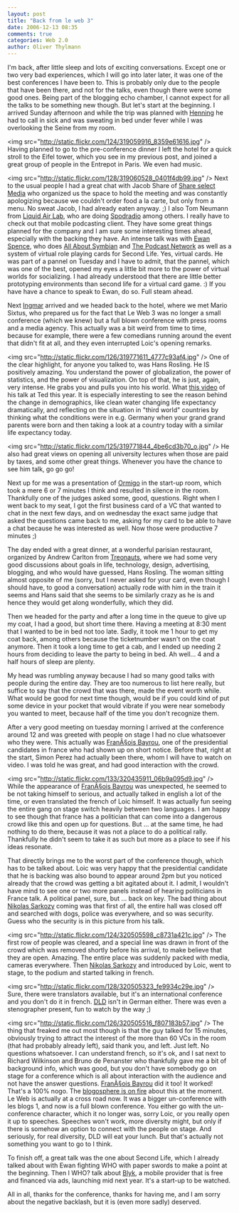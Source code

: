 ```yaml
---
layout: post
title: "Back from le web 3"
date: 2006-12-13 08:35
comments: true
categories: Web 2.0
author: Oliver Thylmann
---
```









I'm back, after little sleep and lots of exciting conversations. Except one or two very bad experiences, which I will go into later later, it was one of the best conferences I have been to. This is probably only due to the people that have been there, and not for the talks, even though there were some good ones. Being part of the blogging echo chamber, I cannot expect for all the talks to be something new though.
But let's start at the beginning. I arrived Sunday afternoon and while the trip was planned with [Henning](http://henninglange.com/) he had to call in sick and was sweating in bed under fever while I was overlooking the Seine from my room.

&lt;img src=&quot;http://static.flickr.com/124/319059916_8359e61616.jpg&quot; /&gt;
Having planned to go to the pre-conference dinner I left the hotel for a quick stroll to the Eifel tower, which you see in my previous post, and joined a great group of people in the Entrepot in Paris. We even had music.

&lt;img src=&quot;http://static.flickr.com/128/319060528_0401f4db99.jpg&quot; /&gt;
Next to the usual people I had a great chat with Jacob Share of [Share select Media](http://shareselectmedia.com/) who organized us the space to hold the meeting and was constantly apologizing because we couldn't order food a la carte, but only from a menu. No sweat Jacob, I had already eaten anyway. ;)
I also Tom Neumann from [Liquid Air Lab](http://liquidairlab.com/), who are doing [Spodradio](http://spodradio.com) among others. I really have to check out that mobile podcasting client. They have some great things planned for the company and I am sure some interesting times ahead, especially with the backing they have. An intense talk was with [Ewan Spence](http://ewanspence.com/), who does [All About Symbian](http://allaboutsymbian.com/) and [The Podcast Network](http://thepodcastnetwork.com/) as well as a system of virtual role playing cards for Second Life. Yes, virtual cards. He was part of a pannel on Tuesday and I have to admit, that the pannel, which was one of the best, opened my eyes a little bit more to the power of virtual worlds for socializing. I had already understood that there are little better prototyping environments than second life for a virtual card game. :) If you have have a chance to speak to Ewan, do so. Full steam ahead.

Next [Ingmar](http://bornholz.typepad.com/) arrived and we headed back to the hotel, where we met Mario Sixtus, who prepared us for the fact that Le Web 3 was no longer a small conference (which we knew) but a full blown conference with press rooms and a media agency. This actually was a bit weird from time to time, because for example, there were a few comedians running around the event that didn't fit at all, and they even interrupted Loic's opening remarks.

&lt;img src=&quot;http://static.flickr.com/126/319771611_4777c93af4.jpg&quot; /&gt;
One of the clear highlight, for anyone you talked to, was Hans Rosling. He IS positively amazing. You understand the power of globalization, the power of statistics, and the power of visualization. On top of that, he is just, again, very intense. He grabs you and pulls you into his world. What [this video](http://www.ted.com/tedtalks/tedtalksplayer.cfm?key=hans_rosling&amp;flashEnabled=1) of his talk at Ted this year. It is especially interesting to see the reason behind the change in demographics, like clean water changing life expectancy dramatically, and reflecting on the situation in &quot;third world&quot; countries by thinking what the conditions were in e.g. Germany when your grand grand parents were born and then taking a look at a country today with a similar life expectancy today.

&lt;img src=&quot;http://static.flickr.com/125/319771844_4be6cd3b70_o.jpg&quot; /&gt;
He also had great views on opening all university lectures when those are paid by taxes, and some other great things. Whenever you have the chance to see him talk, go go go!

Next up for me was a presentation of [Ormigo](https://ormigo.com/) in the start-up room, which took a mere 6 or 7 minutes I think and resulted in silence in the room. Thankfully one of the judges asked some, good, questions. Right when I went back to my seat, I got the first business card of a VC that wanted to chat in the next few days, and on wednesday the exact same judge that asked the questions came back to me, asking for my card to be able to have a chat because he was interested as well. Now those were productive 7 minutes ;)

The day ended with a great dinner, at a wonderful parisian restaurant, organized by Andrew Carlton from [Treonauts](http://treonauts.com/), where we had some very good discussions about goals in life, technology, design, advertising, blogging, and who would have guessed, Hans Rosling. The woman sitting almost opposite of me (sorry, but I never asked for your card, even though I should have, to good a conversation) actually rode with him in the train it seems and Hans said that she seems to be similarly crazy as he is and hence they would get along wonderfully, which they did.

Then we headed for the party and after a long time in the queue to give up my coat, I had a good, but short time there. Having a meeting at 8:30 ment that I wanted to be in bed not too late. Sadly, it took me 1 hour to get my coat back, among others because the ticketnumber wasn't on the coat anymore. Then it took a long time to get a cab, and I ended up needing 2 hours from deciding to leave the party to being in bed. Ah well... 4 and a half hours of sleep are plenty.

My head was rumbling anyway because I had so many good talks with people during the entire day. They are too numerous to list here really, but suffice to say that the crowd that was there, made the event worth while. What would be good for next time though, would be if you could kind of put some device in your pocket that would vibrate if you were near somebody you wanted to meet, because half of the time you don't recognize them.

After a very good meeting on tuesday morning I arrived at the conference around 12 and was greeted with people on stage I had no clue whatsoever who they were. This actually was [FranÃ§ois Bayrou](http://en.wikipedia.org/wiki/Fran%C3%A7ois_Bayrou), one of the presidential candidates in france who had shown up on short notice. Before that, right at the start, Simon Perez had actually been there, whom I will have to watch on video. I was told he was great, and had good interaction with the crowd.

&lt;img src=&quot;http://static.flickr.com/133/320435911_06b9a095d9.jpg&quot; /&gt;
While the appearance of [FranÃ§ois Bayrou](http://en.wikipedia.org/wiki/Fran%C3%A7ois_Bayrou) was unexpected, he seemed to be not taking himself to serious, and actually talked in english a lot of the time, or even translated the french of Loic himself. It was actually fun seeing the entire gang on stage switch heavily between two languages. I am happy to see though that france has a politician that can come into a dangerous crowd like this and open up for questions. But ... at the same time, he had nothing to do there, because it was not a place to do a political rally. Thankfully he didn't seem to take it as such but more as a place to see if his ideas resonate.

That directly brings me to the worst part of the conference though, which has to be talked about. Loic was very happy that the presidential candidate that he is backing was also bound to appear around 2pm but you noticed already that the crowd was getting a bit agitated about it. I admit, I wouldn't have mind to see one or two more panels instead of hearing politicians in France talk. A political panel, sure, but ... back on key. The bad thing about [Nikolas Sarkozy](http://en.wikipedia.org/wiki/Nicolas_Sarkozy) coming was that first of all, the entire hall was closed off and searched with dogs, police was everywhere, and so was security. Guess who the security is in this picture from his talk.

&lt;img src=&quot;http://static.flickr.com/124/320505598_c8731a421c.jpg&quot; /&gt;
The first row of people was cleared, and a special line was drawn in front of the crowd which was removed shortly before his arrival, to make believe that they are open. Amazing. The entire place was suddenly packed with media, cameras everywhere. Then [Nikolas Sarkozy](http://en.wikipedia.org/wiki/Nicolas_Sarkozy) and introduced by Loic, went to stage, to the podium and started talking in french.

&lt;img src=&quot;http://static.flickr.com/128/320505323_fe9934c29e.jpg&quot; /&gt;
Sure, there were translators available, but it's an international conference and you don't do it in french. [DLD](http://digital-lifestyle-days.com/) isn't in German either. There was even a stenographer present, fun to watch by the way ;)

&lt;img src=&quot;http://static.flickr.com/126/320505516_f807183b57.jpg&quot; /&gt;
The thing that freaked me out most though is that the guy talked for 15 minutes, obviously trying to attract the interest of the more than 60 VCs in the room (that had probably already left), said thank you, and left. Just left. No questions whatsoever. I can understand french, so it's ok, and I sat next to Richard Wilkinson and Bruno de Penanster who thankfully gave me a bit of background info, which was good, but you don't have somebody go on stage for a conference which is all about interaction with the audience and not have the answer questions. [FranÃ§ois Bayrou](http://en.wikipedia.org/wiki/Fran%C3%A7ois_Bayrou) did it too! It worked! That's a 100% nogo. The [blogosphere is on fire](http://technorati.com/search/leweb3%20sarkozy) about this at the moment.
Le Web is actually at a cross road now. It was a bigger un-conference with les blogs 1, and now is a full blown conference. You either go with the un-conference character, which it no longer was, sorry Loic, or you really open it up to speeches. Speeches won't work, more diversity might, but only if there is somehow an option to connect with the people on stage. And seriously, for real diversity, DLD will eat your lunch. But that's actually not something you want to go to I think.

To finish off, a great talk was the one about Second Life, which I already talked about with Ewan fighting WHO with paper swords to make a point at the beginning. Then I WHO? talk about [Blyk](http://blyk.com/), a mobile provider that is free and financed via ads, launching mid next year. It's a start-up to be watched.

All in all, thanks for the conference, thanks for having me, and I am sorry about the negative backlash, but it is (even more sadly) deserved.

